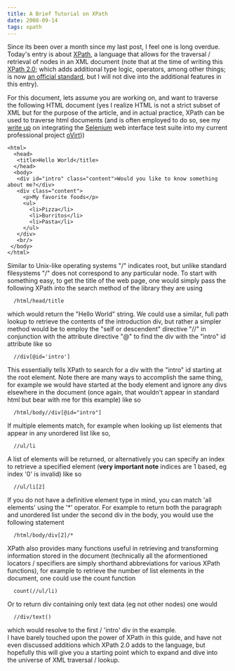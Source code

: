 ```yaml
---
title: A Brief Tutorial on XPath
date: 2008-09-14
tags: xpath
---
```


Since its been over a month since my last post, I feel one is long overdue. Today's entry is about <a href="http://en.wikipedia.org/wiki/XPath_1.0">XPath</a>, a language that allows for the traversal / retrieval of nodes in an XML document (note that at the time of writing this <a href="http://en.wikipedia.org/wiki/XPath_2.0">XPath 2.0</a>; which adds additional type logic, operators, among other things; is now <a href="http://www.w3.org/TR/xpath20/">an official standard</a>, but I will not dive into the additional features in this entry). 

For this document, lets assume you are working on, and want to traverse the following HTML document (yes I realize HTML is not a strict subset of XML but for the purpose of the article, and in actual practice, XPath can be used to traverse html documents (and is often employed to do so, see my <a href="https://www.redhat.com/archives/ovirt-devel/2008-August/msg00251.html">write up</a> on integrating the <a href="http://selenium.openqa.org/">Selenium</a> web interface test suite into my current professional project <a href="http://ovirt.org/">oVirt</a>))

```
<html>
  <head>
   <title>Hello World</title>
  </head>
  <body>
   <div id="intro" class="content">Would you like to know something about me?</div>
   <div class="content">
     <p>My favorite foods</p>
     <ul>
       <li>Pizza</li>
       <li>Burritos</li>
       <li>Pasta</li>
     </ul>
   </div>
   <br/>
 </body>
</html>
```

Similar to Unix-like operating systems "/" indicates root, but unlike standard filesystems "/" does not correspond to any particular node. To start with something easy, to get the title of the web page, one would simply pass the following XPath into the search method of the library they are using 

```
  /html/head/title
```

which would return the "Hello World" string. We could use a similar, full path lookup to retrieve the contents of the introduction div, but rather a simpler method would be to employ the "self or descendent" directive "//" in conjunction with the attribute directive "@" to find the div with the "intro" id attribute like so

```
  //div[@id='intro']
```

This essentially tells XPath to search for a div with the "intro" id starting at the root element. Note there are many ways to accomplish the same thing, for example we would have started at the body element and ignore any divs elsewhere in the document (once again, that wouldn't appear in standard html but bear with me for this example) like so

```
  /html/body//div[@id="intro"]
```

If multiple elements match, for example when looking up list elements that appear in any unordered list like so,

```
  //ul/li
```

A list of elements will be returned, or alternatively you can specify an index to retrieve a specified element (<b>very important note</b> indices are 1 based, eg index '0' is invalid) like so

```
  //ul/li[2]
```

If you do not have a definitive element type in mind, you can match 'all elements' using the '*' operator. For example to return both the paragraph and unordered list under the second div in the body, you would use the following statement

```
  /html/body/div[2]/*
```

XPath also provides many functions useful in retrieving and transforming information stored in the document (technically all the aformentioned locators / specifiers are simply shorthand abbreviations for various XPath functions), for example to retrieve the number of list elements in the document, one could use the count function

```
  count(//ul/li)
```

Or to return div containing only text data (eg not other nodes) one would
  
```
  //div/text()
```

which would resolve to the first / 'intro' div in the example.
<br/>
I have barely touched upon the power of XPath in this guide, and have not even discussed additions which XPath 2.0 adds to the language, but hopefully this will give you a starting point which to expand and dive into the universe of XML traversal / lookup.
